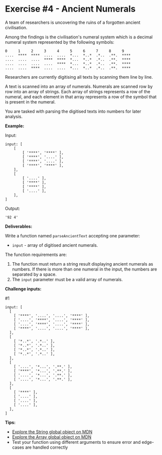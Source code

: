 # Exercise #4 - Ancient Numerals

A team of researchers is uncovering the ruins of a forgotten ancient civilisation. 

Among the findings is the civilisation's numeral system which is a decimal numeral system represented by the following symbols:

```
0     1     2     3     4     5     6     7     8     9  
....  ****  ****  ....  ....  *...  *..*  .*..  .**.  ****
....  ....  ....  ****  ****  *...  *..*  .*..  .**.  ****
....  ....  ....  ....  ****  *...  *..*  .*..  .**.  ****
....  ....  ****  ....  ....  *...  *..*  .*..  .**.  ****
```

Researchers are currently digitising all texts by scanning them line by line.

A text is scanned into an array of numerals. Numerals are scanned row by row into an array of strings. Each array of strings represents a row of the numeral, and each element in that array represents a row of the symbol that is present in the numeral.

You are tasked with parsing the digitised texts into numbers for later analysis.

**Example:**

Input: 

```
input: [
    [
        [ '****', '****' ],
        [ '****', '....' ],
        [ '****', '....' ],
        [ '****', '****' ],
    ],
    [
        [ '....' ],
        [ '****' ],
        [ '****' ],
        [ '....' ],
    ],
]
```

Output:

```
'92 4'
```

**Deliverables:**

Write a function named `parseAncientText` accepting one parameter:

* `input` - array of digitised ancient numerals.

The function requirements are:

1. The function must return a string result displaying ancient numerals as numbers. If there is more than one numeral in the input, the numbers are separated by a space.
3. The `input` parameter must be a valid array of numerals.

**Challenge inputs:**

#1

```
input: [
  [
    [ '****', '....', '....', '****' ],
    [ '....', '****', '....', '****' ],
    [ '....', '****', '....', '****' ],
    [ '****', '....', '....', '****' ],
  ],
  [
    [ '*..*', '.*..' ],
    [ '*..*', '.*..' ],
    [ '*..*', '.*..' ],
    [ '*..*', '.*..' ],
  ],
  [
    [ '....', '*...', '.**.' ],
    [ '****', '*...', '.**.' ],
    [ '....', '*...', '.**.' ],
    [ '....', '*...', '.**.' ],
  ],
  [
    [ '****' ],
    [ '....' ],
    [ '....' ],
    [ '....' ],
  ],
]
```

**Tips:**

* [Explore the String global object on MDN](https://developer.mozilla.org/en-US/docs/Web/JavaScript/Reference/Global_Objects/String)
* [Explore the Array global object on MDN](https://developer.mozilla.org/en-US/docs/Web/JavaScript/Reference/Global_Objects/Array)
* Test your function using different arguments to ensure error and edge-cases are handled correctly

